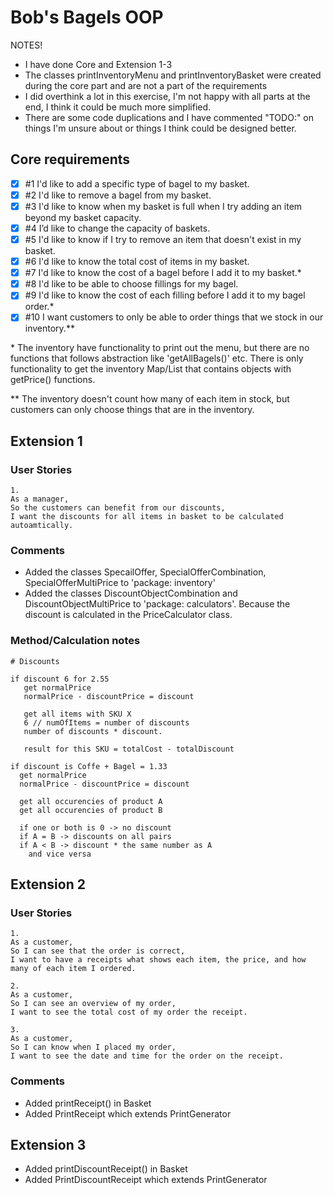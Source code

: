 # Bob's Bagels OOP

NOTES!
- I have done Core and Extension 1-3
- The classes printInventoryMenu and printInventoryBasket were created during the core part and are not a part of the requirements
- I did overthink a lot in this exercise, I'm not happy with all parts at the end, I think it could be much more simplified.
- There are some code duplications and I have commented "TODO:" on things I'm unsure about or things I think could be designed better.
 
## Core requirements
- [x] #1 I'd like to add a specific type of bagel to my basket.
- [x] #2 I'd like to remove a bagel from my basket.
- [x] #3 I'd like to know when my basket is full when I try adding an item beyond my basket capacity.
- [x] #4 I’d like to change the capacity of baskets.
- [x] #5 I'd like to know if I try to remove an item that doesn't exist in my basket.
- [x] #6 I'd like to know the total cost of items in my basket.
- [x] #7 I'd like to know the cost of a bagel before I add it to my basket.*
- [x] #8 I'd like to be able to choose fillings for my bagel.
- [x] #9 I'd like to know the cost of each filling before I add it to my bagel order.*
- [x] #10 I want customers to only be able to order things that we stock in our inventory.**

\* The inventory have functionality to print out the menu, but there are no functions that follows abstraction like 
'getAllBagels()' etc. There is only functionality to get the inventory Map/List that contains objects with getPrice() functions.

** The inventory doesn't count how many of each item in stock, but customers can only choose things that are in the inventory.

## Extension 1

### User Stories

```
1.
As a manager,
So the customers can benefit from our discounts,
I want the discounts for all items in basket to be calculated autoamtically.
```

### Comments
- Added the classes SpecailOffer, SpecialOfferCombination, SpecialOfferMultiPrice to 'package: inventory'
- Added the classes DiscountObjectCombination and DiscountObjectMultiPrice to 'package: calculators'. Because the discount is calculated in the PriceCalculator class.

### Method/Calculation notes
```
# Discounts

if discount 6 for 2.55  
   get normalPrice  
   normalPrice - discountPrice = discount

   get all items with SKU X  
   6 // numOfItems = number of discounts  
   number of discounts * discount.

   result for this SKU = totalCost - totalDiscount

if discount is Coffe + Bagel = 1.33
  get normalPrice
  normalPrice - discountPrice = discount

  get all occurencies of product A
  get all occurencies of product B

  if one or both is 0 -> no discount
  if A = B -> discounts on all pairs
  if A < B -> discount * the same number as A
    and vice versa
```

## Extension 2

### User Stories

```
1.
As a customer,
So I can see that the order is correct,
I want to have a receipts what shows each item, the price, and how many of each item I ordered.  
```

```
2.
As a customer,
So I can see an overview of my order,
I want to see the total cost of my order the receipt. 
```

```
3.
As a customer,
So I can know when I placed my order,
I want to see the date and time for the order on the receipt. 
```

### Comments
- Added printReceipt() in Basket
- Added PrintReceipt which extends PrintGenerator

## Extension 3
- Added printDiscountReceipt() in Basket
- Added PrintDiscountReceipt which extends PrintGenerator